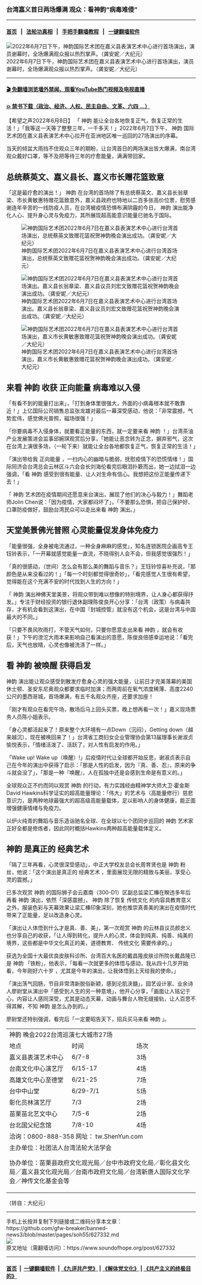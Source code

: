 ### 台湾嘉义首日两场爆满 观众：看神韵“病毒难侵”
------------------------

#### [首页](https://github.com/gfw-breaker/banned-news3/blob/master/README.md) &nbsp;&nbsp;|&nbsp;&nbsp; [法轮功真相](https://github.com/begood0513/basic/blob/master/README.md)  &nbsp;&nbsp;|&nbsp;&nbsp; [手把手翻墙教程](https://github.com/gfw-breaker/guides/wiki)  &nbsp;&nbsp;|&nbsp;&nbsp; [一键翻墙软件](https://github.com/gfw-breaker/nogfw/blob/master/README.md)  



<div><img alt="2022年6月7日下午，神韵国际艺术团在嘉义县表演艺术中心进行首场演出，演员谢幕时，全场爆满观众报以热烈掌声。（龚安妮／大纪元）" src="https://img.soundofhope.org/2022-06/1654681799446.jpg"/>
<br/><figcaption class="caption">
 2022年6月7日下午，神韵国际艺术团在嘉义县表演艺术中心进行首场演出，演员谢幕时，全场爆满观众报以热烈掌声。（龚安妮／大纪元）
</figcaption></div><hr/>

#### [ 🎬  免翻墙浏览墙外禁闻、观看YouTube热门视频及电视直播](https://github.com/gfw-breaker/HelloWorld)

#### [ 💥  禁书下载（政治、经济、人权、民主自由、文革、六四 ...）](https://github.com/gfw-breaker/books/blob/master/README.md)

<div><div class="Content__Wrapper sc-1bvya0-0 grZQxZ">
 <p class="meta-top">
  <span class="meta">
   【希望之声2022年6月8日】
  </span>
  「
  <ok href="/term/16755">
   神韵
  </ok>
  能让全台各地恢复正气，恢复正常的生活！」「我等这一天等了整整三年，一千多天！」2022年6月7日下午，
  <ok href="/term/16755">
   神韵
  </ok>
  国际艺术团在嘉义县表演艺术中心拉开在亚洲地区唯一巡回的27场演出的序幕。
 </p>
 <p>
  当天的倾盆大雨挡不住观众三年的期盼，让台湾首日的两场演出皆大爆满，南台湾观众戴好口罩，等不及把等待三年的疗愈能量，满满带回家。
 </p>
 <h2>
  总统蔡英文、嘉义县长、嘉义市长赠花篮致意
 </h2>
 <p>
  「这是最疗愈的演出！」
  <ok href="/term/16755">
   神韵
  </ok>
  在台湾的首场除了有总统蔡英文、嘉义县长翁章梁、市长黄敏惠特赠花篮致意外，嘉义县政府也特地以二百多张高价位票，慰劳感谢连年辛苦的一线防疫人员，在台湾被疫情恐惧布满阴霾的今日，
  <ok href="/term/16755">
   神韵
  </ok>
  演出能净化人心、提升身心灵与免疫力，其所展现超高能意识能量已驰名于国际。
 </p>
 <figure class="OImage__StyledFigure-sc-1lfley0-0 hHSfVg">
  <img alt="神韵国际艺术团2022年6月7日在嘉义县表演艺术中心进行台湾首场演出，总统蔡英文致赠花篮祝贺神韵晚会演出成功。（龚安妮／大纪元）" src="https://img.soundofhope.org/2022-06/1654681599237.jpg"/>
  <br/><figcaption>
   神韵国际艺术团2022年6月7日在嘉义县表演艺术中心进行台湾首场演出，总统蔡英文致赠花篮祝贺神韵晚会演出成功。（龚安妮／大纪元）
  </figcaption>
 </figure>
 <figure class="OImage__StyledFigure-sc-1lfley0-0 hHSfVg">
  <img alt="神韵国际艺术团2022年6月7日在嘉义县表演艺术中心进行台湾首场演出。嘉义县长翁章梁、嘉义县议员刘宏文致赠花篮祝贺神韵晚会演出成功。（龚安妮／大纪元）" src="https://img.soundofhope.org/2022-06/1654681716051.jpg"/>
  <br/><figcaption>
   神韵国际艺术团2022年6月7日在嘉义县表演艺术中心进行台湾首场演出。嘉义县长翁章梁、嘉义县议员刘宏文致赠花篮祝贺神韵晚会演出成功。（龚安妮／大纪元）
  </figcaption>
 </figure>
 <figure class="OImage__StyledFigure-sc-1lfley0-0 hHSfVg">
  <img alt="神韵国际艺术团2022年6月7日在嘉义县表演艺术中心进行台湾首场演出，嘉义市长黄敏惠致赠花篮祝贺神韵晚会演出成功。（龚安妮／大纪元）" src="https://img.soundofhope.org/2022-06/1654681749951.jpg"/>
  <br/><figcaption>
   神韵国际艺术团2022年6月7日在嘉义县表演艺术中心进行台湾首场演出，嘉义市长黄敏惠致赠花篮祝贺神韵晚会演出成功。（龚安妮／大纪元）
  </figcaption>
 </figure>
 <h2>
  来看
  <ok href="/term/16755">
   神韵
  </ok>
  收获
  <ok href="/term/689284">
   正向能量
  </ok>
  病毒难以入侵
 </h2>
 <p>
  「有看不到的能量打出来」，「打到身体里很强大，外面的小病毒根本就不敢靠近！」上亿国际公司销售总监张龙雄对最后一幕深受感动，他说：「非常震撼，气势宏伟，感觉佛光普照，磁场很强！」
 </p>
 <p>
  「你要病毒不入侵身体，就要看正能量的东西，就一定要来看
  <ok href="/term/16755">
   神韵
  </ok>
  ！」台湾茶油产业发展策进会监事邱婉琪观赏后分享，「她能让恶念转为正念，摒弃邪气，这次在台湾上演很多场，（一轮下来）就能让全台各地都恢复正气，恢复正常的生活！」
 </p>
 <p>
  「演出带给我
  <ok href="/term/689284">
   正向能量
  </ok>
  ，一扫内心的幽暗与脆弱，抚慰疫情下的恐慌情绪！」国际同济会台湾总会云林区斗六会会长刘海伦看完后眼泪扑簌而出，她一边拭泪一边强调，「看
  <ok href="/term/16755">
   神韵
  </ok>
  感受到很有能量、让人对生命有信心。我想把这份正能量传递下去！」
 </p>
 <p>
  「
  <ok href="/term/16755">
   神韵
  </ok>
  艺术团在疫情期间还愿意来台演出，展现了他们的决心与毅力！」舞蹈老师Jolin Chen说：「因为疫情，大家都闷坏了」，「不要那么恐惧，把自己保护好、口罩防疫做好，鼓励台湾民众可以走出来看
  <ok href="/term/16755">
   神韵
  </ok>
  演出。」
 </p>
 <h2>
  天堂美景佛光普照 心灵能量促发身体免疫力
 </h2>
 <p>
  「能量很强，全身被电流通过，一种全身麻麻的感觉」，知名连锁医院企画高专王钰铃表示，「一开幕就感觉能量一直流，不晓得别人会不会，但我感觉很强烈！」
 </p>
 <p>
  「真的很感动，（世间）怎么会有那么美的舞蹈与音乐？」王钰铃惊喜补充说，「那颜色是从来没看过的！」「每一个时刻都觉得很奇妙」，「看完感觉人生很有希望，觉得能在这个充满不安的时代找到人生的方向！」
 </p>
 <p>
  「
  <ok href="/term/16755">
   神韵
  </ok>
  演出神佛天堂美景，将观众带到难以想像的特别境界，让人身心都获得抒发。」专注于财经投资的银行退休副理陈俊良开心分享：「台湾（政策）与病毒共存，才有机会看到这演出，在中国『封城控管』就没有这个机会，这是台湾与中国最大的不同。」
 </p>
 <p>
  「只要不畏风吹雨打，不管天气如何，只要你愿意走出来看
  <ok href="/term/16755">
   神韵
  </ok>
  ，就会有收获！」下午的滂沱大雨本来影响自己看演出的意愿，陈俊良倍感幸运地说：「看完后，天气也放晴，心灵也像被洗涤了一样。」
 </p>
 <h2>
  看
  <ok href="/term/16755">
   神韵
  </ok>
  被唤醒 获得启发
 </h2>
 <p>
  <ok href="/term/16755">
   神韵
  </ok>
  演出能让观众感受到散发疗愈身心灵的强大能量，让前日才完美落幕的美国休士顿、圣安东尼奥观众都要求临时加演；而两周前在氧气浓度稀薄、高度2240公尺的墨西哥城，首场爆满，有五千名观众齐座，还要求加座！
 </p>
 <p>
  「刚才有观众在看完午场，散场后马上回头买票，晚上想再看一次！」嘉义现场票务人员陈小姐表示。
 </p>
 <p>
  「身心灵都活起来了！原来整个大环境有一点Down（沉闷），Getting down（越来越沉），现在被唤回来了！」台湾省工商妇女企业管理协会第13届理事长谢淑贞愉悦表示，「情绪活泼了、活跃了，对人性有启发的作用。」
 </p>
 <p>
  「Wake up! Wake up（唤醒）!」后疫情时代让全球都开始反思，谢淑贞表示自己在今年的演出中获得了启示：「那是人性的启发，因为『真、善、忍』，原来的争斗就会没了」，「那是一种『唤醒』，人在孤独中还是会感到生命是有意义的。」
 </p>
 <p>
  全球观众正不约而同以观赏
  <ok href="/term/16755">
   神韵
  </ok>
  的行动，有力实践经由精神学大师大卫‧霍金斯David Hawkins科学证实的超高能量理论：「伟大」的艺术与（高能量修行）慈悲意识力，是两种地球最强大的超高级高能量载体，足以影响人的身体健康，能正面增强健康情绪与免疫力。
 </p>
 <p>
  以炉火纯青的舞蹈与音乐造诣驰名全球、在全球以七个团同步巡回的
  <ok href="/term/16755">
   神韵
  </ok>
  艺术家正好全都是修炼者，因此同时概括Hawkins两种超高能量载体定义。
 </p>
 <h2>
  <ok href="/term/16755">
   神韵
  </ok>
  是真正的
  <ok href="/term/746429">
   经典艺术
  </ok>
 </h2>
 <p>
  「隔了三年再看，心灵很深受感动」，中正大学校友总会长周育贤也是
  <ok href="/term/16755">
   神韵
  </ok>
  粉丝，他说：「这个演出是真正的
  <ok href="/term/746429">
   经典艺术
  </ok>
  ，里面展现无限的精致与美丽，享受心灵的震撼。」
 </p>
 <p>
  已多次观赏
  <ok href="/term/16755">
   神韵
  </ok>
  的国际狮子会云嘉南（300-D1）区副总监梁汇榛在睽违多年后再看
  <ok href="/term/16755">
   神韵
  </ok>
  演出，依然「深感震撼」，
  <ok href="/term/16755">
   神韵
  </ok>
  除了恢复
  <ok href="/term/2000">
   传统文化
  </ok>
  的内容具教育意义之外，服装色彩与天幕效果让梁汇榛印象深刻，她也推崇真善美的演出在疫情时代带来了正能量，足以改造身心灵。
 </p>
 <p>
  「演出让人体悟到什么才是真、善、美」，第一次观赏
  <ok href="/term/16755">
   神韵
  </ok>
  的云林县议员颜忠义也分享自己的收获，「让人得到转化，提升人的心灵，体会到纯真、纯善、纯美的境界，这些都是中华文化真正的美，道德教育、
  <ok href="/term/2000">
   传统文化
  </ok>
  需要传承的。」
 </p>
 <p>
  获选为全国十大最优良皮肤科诊所、台湾百大名医的戴昌隆皮肤诊所院长戴昌隆已是
  <ok href="/term/16755">
   神韵
  </ok>
  「铁粉」，他表示，「每看一次就更多的体悟与感动，我从四十几岁开始看，今年刚好六十岁 ，尤其是今年的演出，让我体悟到上天给我的使命。」
 </p>
 <p>
  「演出荡气回肠，节目非常清新脱俗新颖，感到沦肌浃髓」，园艺设计家、业余诗人廖尉堂从演出中「感受到人生的另一种意境」，他开心分享，「画面让人铭记于心，内容让人感同深受，尤其是动态天幕，动画与舞台人物无缝接轨，让人百思不得其解，不知
  <ok href="/term/16755">
   神韵
  </ok>
  是怎么办到的。」
 </p>
 <p>
  廖尉堂还特别强调，看完后「一定要昭告天下，招兵买马来看
  <ok href="/term/16755">
   神韵
  </ok>
  」。
 </p>
 <table>
  <tbody>
   <tr>
    <td colspan="3" width="553">
     <ok href="/term/16755">
      神韵
     </ok>
     晚会2022台湾巡演七大城市27场
    </td>
   </tr>
   <tr>
    <td width="184">
     地点
    </td>
    <td width="184">
     时间
    </td>
    <td width="184">
     场次
    </td>
   </tr>
   <tr>
    <td width="184">
     嘉义县表演艺术中心
    </td>
    <td width="184">
     6/7-8
    </td>
    <td width="184">
     3场
    </td>
   </tr>
   <tr>
    <td width="184">
     台南文化中心演艺厅
    </td>
    <td width="184">
     6/15-17
    </td>
    <td width="184">
     4场
    </td>
   </tr>
   <tr>
    <td width="184">
     高雄文化中心至德堂
    </td>
    <td width="184">
     6/21-25
    </td>
    <td width="184">
     7场
    </td>
   </tr>
   <tr>
    <td width="184">
     台中中山堂
    </td>
    <td width="184">
     6/29-7/1
    </td>
    <td width="184">
     5场
    </td>
   </tr>
   <tr>
    <td width="184">
     彰化员林演艺厅
    </td>
    <td width="184">
     7/3
    </td>
    <td width="184">
     2场
    </td>
   </tr>
   <tr>
    <td width="184">
     苗栗苗北艺文中心
    </td>
    <td width="184">
     7/5-6
    </td>
    <td width="184">
     2场
    </td>
   </tr>
   <tr>
    <td width="184">
     台北国父纪念馆
    </td>
    <td width="184">
     7/8-10
    </td>
    <td width="184">
     4场
    </td>
   </tr>
   <tr>
    <td colspan="3" width="553">
     洽询：0800-888-358 网址：
     <ok href="http://tw.ShenYun.com">
      tw.ShenYun.com
     </ok>
    </td>
   </tr>
   <tr>
    <td colspan="3" width="553">
     主办单位：社团法人台湾法轮大法学会
     <p>
      协办单位：苗栗县政府文化观光局／台中市政府文化局／彰化县文化局／嘉义县文化观光局／台南市政府文化局／台湾新唐人国际文化学会／神传文化基金会等
     </p>
    </td>
   </tr>
  </tbody>
 </table>
 <p>
  （转自：大纪元）
 </p>
</div>
</div>
<hr/>
手机上长按并复制下列链接或二维码分享本文章：<br/>
https://github.com/gfw-breaker/banned-news3/blob/master/pages/soh55/627332.md <br/>
<a href='https://github.com/gfw-breaker/banned-news3/blob/master/pages/soh55/627332.md'><img src='https://github.com/gfw-breaker/banned-news3/blob/master/pages/soh55/627332.md.png'/></a> <br/>
原文地址（需翻墙访问）：https://www.soundofhope.org/post/627332


------------------------
#### [首页](https://github.com/gfw-breaker/banned-news3/blob/master/README.md) &nbsp;|&nbsp; [一键翻墙软件](https://github.com/gfw-breaker/nogfw/blob/master/README.md) &nbsp;| [《九评共产党》](https://github.com/gfw-breaker/9ping.md/blob/master/README.md#九评之一评共产党是什么) | [《解体党文化》](https://github.com/gfw-breaker/jtdwh.md/blob/master/README.md) | [《共产主义的终极目的》](https://github.com/gfw-breaker/gczydzjmd.md/blob/master/README.md)


<img src='http://gfw-breaker.win/banned-news3/pages/soh55/627332.md' width='0px' height='0px'/>